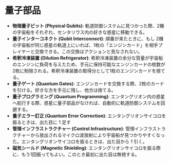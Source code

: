 # 量子部品

- **物理量子ビット (Physical Qubits)**: 軌道防御システムに見つかった際、2機の宇宙船をそれぞれ、センタリウス内の好きな惑星に移動できる。
- **量子インターコネクト (Qubit Interconnect)**: 順番が来たときに、もし 2機の宇宙船が同じ惑星の軌道上にいれば、1枚の「エンジンカード」を相手プレイヤーと交換できる。この交換はアクションと見なされない。
- **希釈冷凍装置 (Dilution Refrigerator)**: 希釈冷凍装置の余分な質量が宇宙船のエンジンに負荷を与えたため、手元に保持可能なエンジンカードの枚数が2枚に制限される。希釈冷凍装置の取得分として1枚のエンジンカードを捨てる。
- **量子ゲート (Quantum Gates)**: エンジンカードを交換する際、2枚のカードを引ける。好きな方を手元に残し、他方は捨てる。
- **量子プログラミング (Quantum Programming)**: エンタングリオン内の惑星へ航行する際、惑星に量子部品がなければ、自動的に軌道防御システムを回避する。
- **量子エラー訂正 (Quantum Error Correction)**: エンタングリオンサイコロを振るときは、出た目に 1 足す
- **管理インフラストラクチャー (Control Infrastructure)**: 管理インフラストラクチャーから放出されるマイクロ波放射により宇宙船が見つかりやすくなった。エンタングリオンサイコロを振るときは、出た目から 1 引く。
- **磁気シールド (Magnetic Shielding)**: エンタングリオンサイコロを振る際に、もう1回振ってもよい。このとき最初に出た目は無視する。
